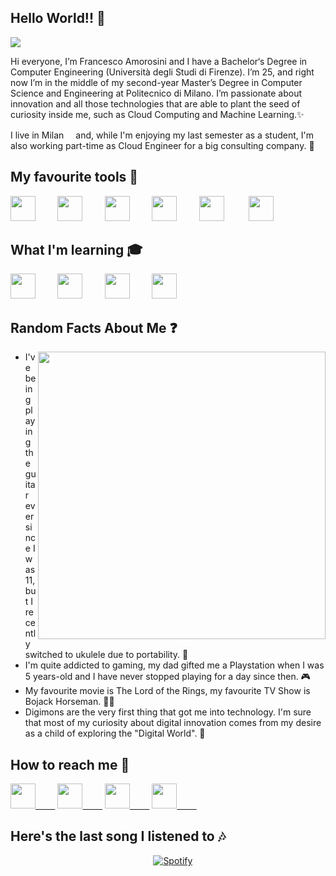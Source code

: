 ## Hello World!! 👋
![](https://visitor-badge.glitch.me/badge?page_id=github.com/FrancescoAmorosini)

Hi everyone, I’m Francesco Amorosini and I have a Bachelor‘s Degree in Computer Engineering (Università degli Studi di Firenze). I’m 25, and right now I’m in the middle of my second-year Master’s Degree in Computer Science and Engineering at Politecnico di Milano. I’m passionate about innovation and all those technologies that are able to plant the seed of curiosity inside me, such as Cloud Computing and Machine Learning.✨

I live in Milan<img src="https://img.icons8.com/color/48/000000/italy-circular.png" width="15px"> and, while I'm enjoying my last semester as a student, I'm also working part-time as Cloud Engineer for a big consulting company. 🚀

## My favourite tools 🔨

<img src="https://img.icons8.com/color/48/000000/jenkins.png" width="40px">&nbsp;&nbsp;&nbsp;&nbsp;&nbsp;&nbsp;&nbsp;&nbsp;
<img src="https://img.icons8.com/dusk/64/000000/visual-studio-code-2019.png" width="40px">&nbsp;&nbsp;&nbsp;&nbsp;&nbsp;&nbsp;&nbsp;&nbsp;
<img src="https://img.icons8.com/dusk/64/000000/python.png" width="40px">&nbsp;&nbsp;&nbsp;&nbsp;&nbsp;&nbsp;&nbsp;&nbsp;
<img src="https://img.icons8.com/dusk/64/000000/javascript.png" width="40px">&nbsp;&nbsp;&nbsp;&nbsp;&nbsp;&nbsp;&nbsp;&nbsp;
<img src="https://img.icons8.com/dusk/64/000000/java-coffee-cup-logo.png" width="40px">&nbsp;&nbsp;&nbsp;&nbsp;&nbsp;&nbsp;&nbsp;&nbsp;&nbsp;
<img src="https://cdn.jsdelivr.net/gh/devicons/devicon@latest/icons/mongodb/mongodb-original.svg" width="40px">&nbsp;&nbsp;&nbsp;&nbsp;&nbsp;&nbsp;&nbsp;&nbsp;

## What I'm learning 🎓
<img src="https://img.icons8.com/dusk/64/000000/amazon.png" width="40px">&nbsp;&nbsp;&nbsp;&nbsp;&nbsp;&nbsp;&nbsp;&nbsp;
<img src="https://img.icons8.com/color/48/000000/kubernetes.png" width="40px">&nbsp;&nbsp;&nbsp;&nbsp;&nbsp;&nbsp;&nbsp;&nbsp;
<img src="https://img.icons8.com/dusk/64/000000/docker.png" width="40px">&nbsp;&nbsp;&nbsp;&nbsp;&nbsp;&nbsp;&nbsp;&nbsp;
<img src="https://img.icons8.com/dusk/64/000000/linux.png" width="40px">&nbsp;&nbsp;&nbsp;&nbsp;&nbsp;&nbsp;&nbsp;&nbsp;

## Random Facts About Me ❓
<img align="right" src="https://i.pinimg.com/originals/3e/db/d3/3edbd3a875298663a46f555c7f54fa73.gif" width="460px">

* I've being playing the guitar ever since I was 11, but I recently switched to ukulele due to portability. 🎸
* I'm quite addicted to gaming, my dad gifted me a Playstation when I was 5 years-old and I have never stopped playing for a day since then. 🎮
* My favourite movie is The Lord of the Rings, my favourite TV Show is Bojack Horseman. 🐴🍾
* Digimons are the very first thing that got me into technology. I'm sure that most of my curiosity about digital innovation comes from my desire as a child of exploring the "Digital World". 👾

## How to reach me 📩
[<img src="https://img.icons8.com/dusk/64/000000/linkedin.png" width="40px">&nbsp;&nbsp;&nbsp;&nbsp;&nbsp;&nbsp;&nbsp;&nbsp;](https://www.linkedin.com/in/francesco-amorosini-7476a5199/)
[<img src="https://img.icons8.com/dusk/64/000000/send-mass-email.png" width="40px">&nbsp;&nbsp;&nbsp;&nbsp;&nbsp;&nbsp;&nbsp;&nbsp;](mailto:francesco.amorosini25@gmail.com)
[<img src="https://img.icons8.com/dusk/64/000000/facebook-new--v2.png" width="40px">&nbsp;&nbsp;&nbsp;&nbsp;&nbsp;&nbsp;&nbsp;&nbsp;](https://www.facebook.com/mrmrmoro25/)
[<img src="https://img.icons8.com/dusk/64/000000/instagram.png" width="40px">&nbsp;&nbsp;&nbsp;&nbsp;&nbsp;&nbsp;&nbsp;&nbsp;](https://www.instagram.com/_moro25/)

<!-- [![spotify-github-profile](https://spotify-github-profile.vercel.app/api/view?uid=11139999916&cover_image=true&theme=default)](https://github.com/kittinan/spotify-github-profile) -->
## Here's the last song I listened to 🎶
&nbsp;&nbsp;&nbsp;&nbsp;&nbsp;&nbsp;&nbsp;&nbsp;&nbsp;&nbsp;&nbsp;&nbsp;&nbsp;&nbsp;&nbsp;&nbsp;&nbsp;&nbsp;&nbsp;&nbsp;&nbsp;&nbsp;&nbsp;&nbsp;&nbsp;&nbsp;&nbsp;&nbsp;&nbsp;&nbsp;&nbsp;&nbsp;&nbsp;&nbsp;&nbsp;&nbsp;&nbsp;&nbsp;&nbsp;&nbsp;&nbsp;&nbsp;&nbsp;&nbsp;&nbsp;&nbsp;&nbsp;&nbsp;&nbsp;&nbsp;&nbsp;&nbsp;&nbsp;&nbsp;&nbsp;&nbsp;&nbsp;&nbsp;[![Spotify](https://spotify-github-i28igy4ix-francescoamorosini.vercel.app/api/spotify)](https://open.spotify.com/user/11139999916)
